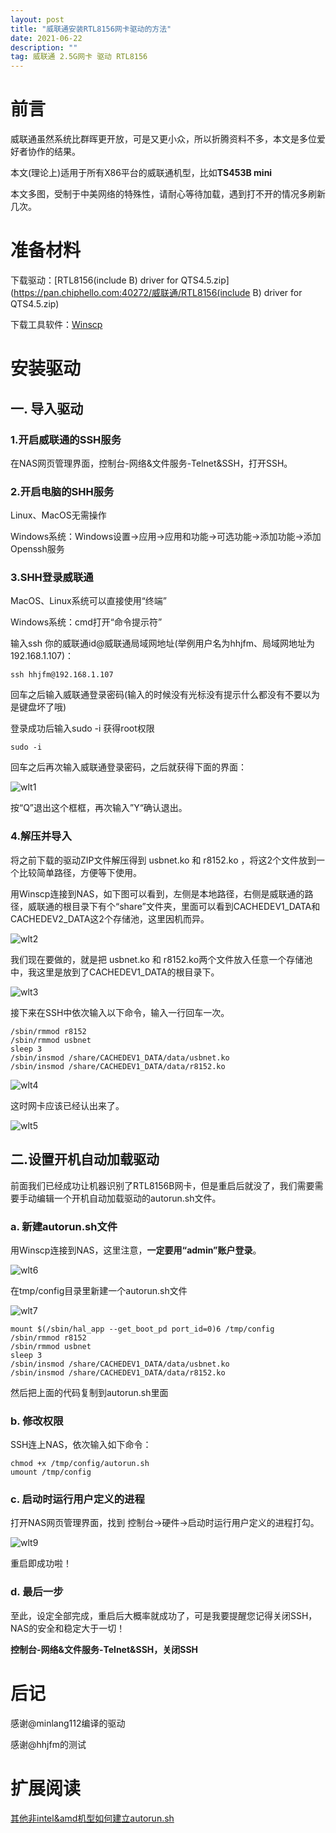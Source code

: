 ```yaml
---
layout: post
title: "威联通安装RTL8156网卡驱动的方法"
date: 2021-06-22 
description: ""
tag: 威联通 2.5G网卡 驱动 RTL8156
---
```


# 前言 

威联通虽然系统比群晖更开放，可是又更小众，所以折腾资料不多，本文是多位爱好者协作的结果。

本文(理论上)适用于所有X86平台的威联通机型，比如**TS453B mini**

本文多图，受制于中美网络的特殊性，请耐心等待加载，遇到打不开的情况多刷新几次。

# 准备材料

下载驱动：[RTL8156(include B) driver for QTS4.5.zip](https://pan.chiphello.com:40272/威联通/RTL8156(include B) driver for QTS4.5.zip)

下载工具软件：[Winscp](https://pan.chiphello.com:40272/黑群晖/WinSCP-5.17.10-Setup.exe)

# 安装驱动

## 一. 导入驱动 

### 1.开启威联通的SSH服务

在NAS网页管理界面，控制台-网络&文件服务-Telnet&SSH，打开SSH。

### 2.开启电脑的SHH服务

Linux、MacOS无需操作

Windows系统：Windows设置→应用→应用和功能→可选功能→添加功能→添加Openssh服务

### 3.SHH登录威联通

MacOS、Linux系统可以直接使用“终端”

Windows系统：cmd打开“命令提示符”

输入ssh 你的威联通id@威联通局域网地址(举例用户名为hhjfm、局域网地址为192.168.1.107)：

```
ssh hhjfm@192.168.1.107
```

回车之后输入威联通登录密码(输入的时候没有光标没有提示什么都没有不要以为是键盘坏了哦)

登录成功后输入sudo -i 获得root权限

```
sudo -i
```

回车之后再次输入威联通登录密码，之后就获得下面的界面：

![wlt1](https://user-images.githubusercontent.com/85718974/131508142-d03bd67e-9e3a-44ad-89cf-518107824379.jpg)

按“Q”退出这个框框，再次输入”Y“确认退出。

### 4.解压并导入

将之前下载的驱动ZIP文件解压得到 usbnet.ko 和 r8152.ko ，将这2个文件放到一个比较简单路径，方便等下使用。

用Winscp连接到NAS，如下图可以看到，左侧是本地路径，右侧是威联通的路径，威联通的根目录下有个“share”文件夹，里面可以看到CACHEDEV1_DATA和CACHEDEV2_DATA这2个存储池，这里因机而异。

![wlt2](https://user-images.githubusercontent.com/85718974/131508540-24a8907e-39b1-4255-b844-e11f82d320e4.jpg)

我们现在要做的，就是把 usbnet.ko 和 r8152.ko两个文件放入任意一个存储池中，我这里是放到了CACHEDEV1_DATA的根目录下。

![wlt3](https://user-images.githubusercontent.com/85718974/131509722-4882b294-76e4-416b-ae4f-1f5ddbd3e656.jpg)

接下来在SSH中依次输入以下命令，输入一行回车一次。

 ```
/sbin/rmmod r8152
/sbin/rmmod usbnet
sleep 3
/sbin/insmod /share/CACHEDEV1_DATA/data/usbnet.ko
/sbin/insmod /share/CACHEDEV1_DATA/data/r8152.ko
 ```
![wlt4](https://user-images.githubusercontent.com/85718974/131510197-0bc21c33-8d2f-49df-ba17-0622b51b5c87.jpg)

这时网卡应该已经认出来了。

![wlt5](https://user-images.githubusercontent.com/85718974/131510264-9f5d8be5-a345-4d88-809b-ff911b1f6f04.jpg)


## 二.设置开机自动加载驱动

前面我们已经成功让机器识别了RTL8156B网卡，但是重启后就没了，我们需要需要手动编辑一个开机自动加载驱动的autorun.sh文件。

### a. 新建autorun.sh文件

用Winscp连接到NAS，这里注意，**一定要用“admin”账户登录**。

![wlt6](https://user-images.githubusercontent.com/85718974/131513259-a53c6402-8635-46e7-9342-169243b1cee2.jpg)

在tmp/config目录里新建一个autorun.sh文件

![wlt7](https://user-images.githubusercontent.com/85718974/131513800-9c815833-1224-470c-9cd2-1872f3d79b22.jpg)


```
mount $(/sbin/hal_app --get_boot_pd port_id=0)6 /tmp/config
/sbin/rmmod r8152
/sbin/rmmod usbnet
sleep 3
/sbin/insmod /share/CACHEDEV1_DATA/data/usbnet.ko
/sbin/insmod /share/CACHEDEV1_DATA/data/r8152.ko
```

然后把上面的代码复制到autorun.sh里面

### b. 修改权限

SSH连上NAS，依次输入如下命令：

```
chmod +x /tmp/config/autorun.sh
umount /tmp/config
```

### c. 启动时运行用户定义的进程

打开NAS网页管理界面，找到 控制台→硬件→启动时运行用户定义的进程打勾。

![wlt9](https://user-images.githubusercontent.com/85718974/131521364-d2cafb97-508f-4bdd-9a1d-ddd851a815a7.jpg)

重启即成功啦！

### d. 最后一步
至此，设定全部完成，重启后大概率就成功了，可是我要提醒您记得关闭SSH，NAS的安全和稳定大于一切！

**控制台-网络&文件服务-Telnet&SSH，关闭SSH**

# 后记
感谢@minlang112编译的驱动

感谢@hhjfm的测试

# 扩展阅读
[其他非intel&amd机型如何建立autorun.sh ](https://wiki.qnap.com/wiki/Running_Your_Own_Application_at_Startup)

